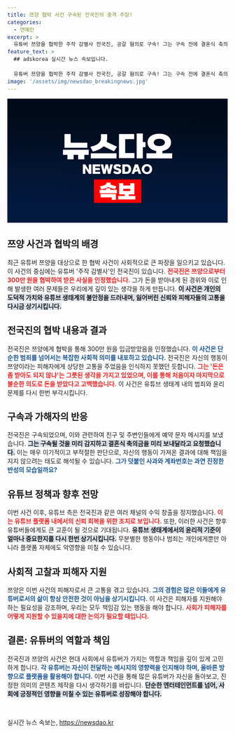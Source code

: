 ```yaml
---
title: 쯔양 협박 사건 구속된 전국진의 충격 주장!
categories:
  - 연예인
excerpt: >
  유튜버 쯔양을 협박한 주작 감별사 전국진, 공갈 혐의로 구속! 그는 구속 전에 결혼식 축의금 요청 문자를 발송하며 자신의 불순한 접근을 인정했습니다. 쯔양 피해자는 물론, 유튜브 수익까지 정지된 상황에서 과연 그의 뒤에는 어떤 진실이 숨겨져 있을까요? 클릭해보세요!
feature_text: >
  ## adskorea 실시간 뉴스 속보입니다.

  유튜버 쯔양을 협박한 주작 감별사 전국진, 공갈 혐의로 구속! 그는 구속 전에 결혼식 축의금 요청 문자를 발송하며 자신의 불순한 접근을 인정했습니다. 쯔양 피해자는 물론, 유튜브 수익까지 정지된 상황에서 과연 그의 뒤에는 어떤 진실이 숨겨져 있을까요? 클릭해보세요!
image: '/assets/img/newsdao_breakingnews.jpg'
---
```


<p><img src="/assets/img/newsdao_breakingnews.jpg" alt="adskorea 속보" /></p>

<h2 data-ke-size="size26">쯔양 사건과 협박의 배경</h2>

<p data-ke-size="size16">최근 유튜버 쯔양을 대상으로 한 협박 사건이 사회적으로 큰 파장을 일으키고 있습니다. 이 사건의 중심에는 유튜버 '주작 감별사'인 전국진이 있습니다. <b><span style="color: #ee2323;">전국진은 쯔양으로부터 300만 원을 협박하여 받은 사실을 인정했습니다.</span></b> 그가 돈을 받아내게 된 경위와 이로 인해 발생한 여러 문제들은 우리에게 깊이 있는 생각을 하게 만듭니다. <b><span style="background-color: #21538527;">이 사건은 개인의 도덕적 가치와 유튜브 생태계의 불안정을 드러내며, 잃어버린 신뢰와 피해자들의 고통을 다시금 상기시킵니다.</span></b> </p>

<h2 data-ke-size="size26">전국진의 협박 내용과 결과</h2>

<p data-ke-size="size16">전국진은 쯔양에게 협박을 통해 300만 원을 입금받았음을 인정했습니다. <b><span style="color: #1a5490;">이 사건은 단순한 범죄를 넘어서는 복잡한 사회적 의미를 내포하고 있습니다.</span></b> 전국진은 자신의 행동이 쯔양이라는 피해자에게 상당한 고통을 주었음을 인식하지 못했던 듯합니다. <b><span style="color: #ee2323;">그는 '돈은 좀 받아도 되지 않냐'는 그릇된 생각을 가지고 있었으며, 이를 통해 처음이자 마지막으로 불순한 의도로 돈을 받았다고 고백했습니다.</span></b> 이 사건은 유튜브 생태계 내의 범죄와 윤리 문제를 다시 한번 부각시킵니다.</p>

<h2 data-ke-size="size26">구속과 가해자의 반응</h2>

<p data-ke-size="size16">전국진은 구속되었으며, 이와 관련하여 친구 및 주변인들에게 예약 문자 메시지를 보냈습니다. <b><span style="background-color: #21538527;">그는 구속될 것을 미리 감지하고 결혼식 축의금을 미리 보내달라고 요청했습니다.</span></b> 이는 매우 이기적이고 부적절한 판단으로, 자신의 행동이 가져온 결과에 대해 책임을 지지 않으려는 태도로 해석될 수 있습니다. <b><span style="color: #1a5490;">그가 덧붙인 사과와 계좌번호는 과연 진정한 반성의 모습일까요?</span></b></p>

<h2 data-ke-size="size26">유튜브 정책과 향후 전망</h2>

<p data-ke-size="size16">이번 사건 이후, 유튜브 측은 전국진과 같은 여러 채널의 수익 창출을 정지했습니다. <b><span style="color: #ee2323;">이는 유튜브 플랫폼 내에서의 신뢰 회복을 위한 조치로 보입니다.</span></b> 또한, 이러한 사건은 향후 유튜버들에게도 큰 교훈이 될 것으로 기대됩니다. <b><span style="background-color: #21538527;">유튜브 생태계에서의 윤리적 기준이 얼마나 중요한지를 다시 한번 상기시킵니다.</span></b> 무분별한 행동이나 범죄는 개인에게뿐만 아니라 플랫폼 자체에도 악영향을 미칠 수 있습니다.</p>

<h2 data-ke-size="size26">사회적 고찰과 피해자 지원</h2>

<p data-ke-size="size16">쯔양은 이번 사건의 피해자로서 큰 고통을 겪고 있습니다. <b><span style="color: #1a5490;">그의 경험은 많은 이들에게 유튜버로서의 삶이 항상 안전한 것이 아님을 상기시킵니다.</span></b> 이 사건은 피해자를 지원해야 하는 필요성을 강조하며, 우리는 모두 책임감 있는 행동을 해야 합니다. <b><span style="color: #ee2323;">사회가 피해자를 어떻게 지원할 수 있을지에 대한 논의가 필요할 때입니다.</span></b></p>

<h2 data-ke-size="size26">결론: 유튜버의 역할과 책임</h2>

<p data-ke-size="size16">전국진과 쯔양의 사건은 현대 사회에서 유튜버가 가지는 역할과 책임을 깊이 있게 고민하게 합니다. <b><span style="color: #1a5490;">각 유튜버는 자신이 전달하는 메시지의 영향력을 인지해야 하며, 올바른 방향으로 플랫폼을 활용해야 합니다.</span></b> 이번 사건을 통해 많은 유튜버가 자신을 돌아보고, 진정한 의미의 콘텐츠 제작을 다시 생각하기를 바랍니다. <b><span style="background-color: #21538527;">단순한 엔터테인먼트를 넘어, 사회에 긍정적인 영향을 미칠 수 있는 유튜버로 성장해야 합니다.</span></b></p>

<p data-ke-size="size16">&nbsp;</p>
실시간 뉴스 속보는, <a href="https://newsdao.kr" rel="dofollow">https://newsdao.kr</a>


